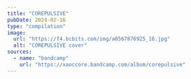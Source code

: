 ```yaml
---
title: "COREPULSIVE"
pubDate: 2024-02-16
type: "compilation"
image:
  url: "https://f4.bcbits.com/img/a0567876925_16.jpg"
  alt: "COREPULSIVE cover"
sources:
  - name: "bandcamp"
    url: "https://xaoccore.bandcamp.com/album/corepulsive"
---
```

